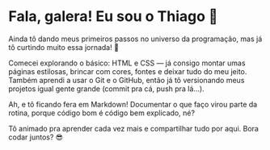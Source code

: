 # Fala, galera! Eu sou o Thiago 👋

Ainda tô dando meus primeiros passos no universo da programação, mas já tô curtindo muito essa jornada! 🚀

Comecei explorando o básico: HTML e CSS — já consigo montar umas páginas estilosas, brincar com cores, fontes e deixar tudo do meu jeito. Também aprendi a usar o Git e o GitHub, então já tô versionando meus projetos igual gente grande (commit pra cá, push pra lá...).

Ah, e tô ficando fera em Markdown! Documentar o que faço virou parte da rotina, porque código bom é código bem explicado, né?

Tô animado pra aprender cada vez mais e compartilhar tudo por aqui. Bora codar juntos? 😎

